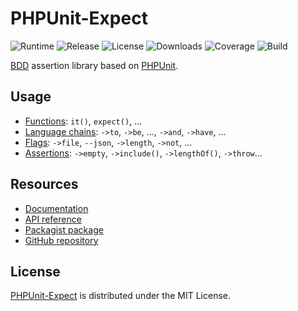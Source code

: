# PHPUnit-Expect
![Runtime](https://img.shields.io/badge/php-%3E%3D7.2-brightgreen.svg) ![Release](https://img.shields.io/packagist/v/cedx/phpunit-expect.svg) ![License](https://img.shields.io/packagist/l/cedx/phpunit-expect.svg) ![Downloads](https://img.shields.io/packagist/dt/cedx/phpunit-expect.svg) ![Coverage](https://coveralls.io/repos/github/cedx/phpunit-expect/badge.svg) ![Build](https://travis-ci.org/cedx/phpunit-expect.svg)

[BDD](https://en.wikipedia.org/wiki/Behavior-driven_development) assertion library based on [PHPUnit](https://phpunit.de).

## Usage
- [Functions](doc/functions.md): `it()`, `expect()`, ...
- [Language chains](doc/chains.md): `->to`, `->be`, ..., `->and`, `->have`, ...
- [Flags](doc/flags.md): `->file`, `--json`, `->length`, `->not`, ...
- [Assertions](doc/assertions.md): `->empty`, `->include()`, `->lengthOf()`, `->throw`...

## Resources
- [Documentation](https://dev.belin.io/phpunit-expect)
- [API reference](https://dev.belin.io/phpunit-expect/api)
- [Packagist package](https://packagist.org/packages/cedx/phpunit-expect)
- [GitHub repository](https://github.com/cedx/phpunit-expect)

## License
[PHPUnit-Expect](https://dev.belin.io/phpunit-expect) is distributed under the MIT License.
